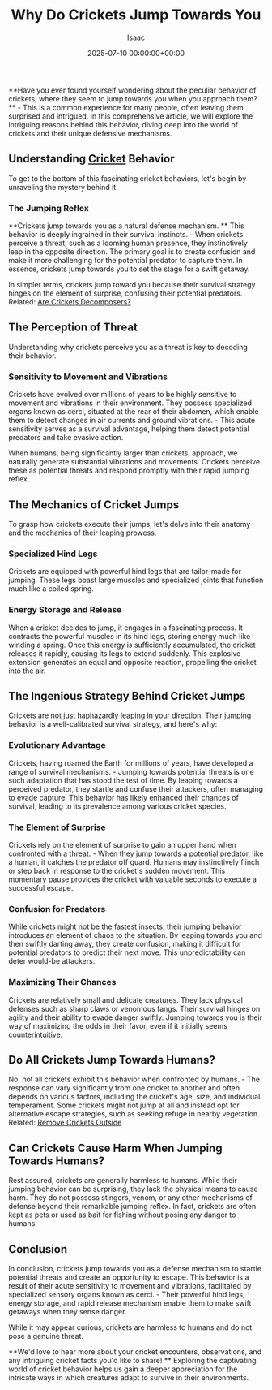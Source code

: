 ﻿---
title: Why Do Crickets Jump Towards You
description: Have you ever found yourself wondering about the peculiar behavior of crickets, where they seem to jump towards you when you approach them? - This is a common...
slug: /why-do-crickets-jump-towards-you/
date: 2025-07-10 00:00:00+00:00
lastmod: 2025-07-10 00:00:00+03:00
author: Isaac
categories:
- Crickets
- Guide
tags:
- crickets
- cricket
- jump
layout: post
---

**Have you ever found yourself wondering about the peculiar behavior of crickets, where they seem to jump towards you when you approach them? ** - This is a common experience for many people, often leaving them surprised and intrigued. In this comprehensive article, we will explore the intriguing reasons behind this behavior, diving deep into the world of crickets and their unique defensive mechanisms.

##  Understanding [Cricket](https://pestpolicy.com/are-crickets-good-or-bad/) Behavior

To get to the bottom of this fascinating cricket behaviors, let's begin by unraveling the mystery behind it.

###  The Jumping Reflex

**Crickets jump towards you as a natural defense mechanism. ** This behavior is deeply ingrained in their survival instincts. - When crickets perceive a threat, such as a looming human presence, they instinctively leap in the opposite direction. The primary goal is to create confusion and make it more challenging for the potential predator to capture them. In essence, crickets jump towards you to set the stage for a swift getaway.

In simpler terms, crickets jump toward you because their survival strategy hinges on the element of surprise, confusing their potential predators. Related: [Are Crickets Decomposers? ](https://pestpolicy.com/are-crickets-decomposers/)

##  The Perception of Threat

Understanding why crickets perceive you as a threat is key to decoding their behavior.

###  Sensitivity to Movement and Vibrations

Crickets have evolved over millions of years to be highly sensitive to movement and vibrations in their environment. They possess specialized organs known as cerci, situated at the rear of their abdomen, which enable them to detect changes in air currents and ground vibrations. - This acute sensitivity serves as a survival advantage, helping them detect potential predators and take evasive action.

When humans, being significantly larger than crickets, approach, we naturally generate substantial vibrations and movements. Crickets perceive these as potential threats and respond promptly with their rapid jumping reflex.

##  The Mechanics of Cricket Jumps

To grasp how crickets execute their jumps, let's delve into their anatomy and the mechanics of their leaping prowess.

###  Specialized Hind Legs

Crickets are equipped with powerful hind legs that are tailor-made for jumping. These legs boast large muscles and specialized joints that function much like a coiled spring.

###  Energy Storage and Release

When a cricket decides to jump, it engages in a fascinating process. It contracts the powerful muscles in its hind legs, storing energy much like winding a spring. Once this energy is sufficiently accumulated, the cricket releases it rapidly, causing its legs to extend suddenly. This explosive extension generates an equal and opposite reaction, propelling the cricket into the air.

##  The Ingenious Strategy Behind Cricket Jumps

Crickets are not just haphazardly leaping in your direction. Their jumping behavior is a well-calibrated survival strategy, and here's why:

###  Evolutionary Advantage

Crickets, having roamed the Earth for millions of years, have developed a range of survival mechanisms. - Jumping towards potential threats is one such adaptation that has stood the test of time. By leaping towards a perceived predator, they startle and confuse their attackers, often managing to evade capture. This behavior has likely enhanced their chances of survival, leading to its prevalence among various cricket species.

###  The Element of Surprise

Crickets rely on the element of surprise to gain an upper hand when confronted with a threat. - When they jump towards a potential predator, like a human, it catches the predator off guard. Humans may instinctively flinch or step back in response to the cricket's sudden movement. This momentary pause provides the cricket with valuable seconds to execute a successful escape.

###  Confusion for Predators

While crickets might not be the fastest insects, their jumping behavior introduces an element of chaos to the situation. By leaping towards you and then swiftly darting away, they create confusion, making it difficult for potential predators to predict their next move. This unpredictability can deter would-be attackers.

###  Maximizing Their Chances

Crickets are relatively small and delicate creatures. They lack physical defenses such as sharp claws or venomous fangs. Their survival hinges on agility and their ability to evade danger swiftly. Jumping towards you is their way of maximizing the odds in their favor, even if it initially seems counterintuitive.

##  Do All Crickets Jump Towards Humans?

No, not all crickets exhibit this behavior when confronted by humans. - The response can vary significantly from one cricket to another and often depends on various factors, including the cricket's age, size, and individual temperament. Some crickets might not jump at all and instead opt for alternative escape strategies, such as seeking refuge in nearby vegetation. Related: [Remove Crickets Outside](https://pestpolicy.com/how-to-get-rid-of-crickets-outside/)

##  Can Crickets Cause Harm When Jumping Towards Humans?

Rest assured, crickets are generally harmless to humans. While their jumping behavior can be surprising, they lack the physical means to cause harm. They do not possess stingers, venom, or any other mechanisms of defense beyond their remarkable jumping reflex. In fact, crickets are often kept as pets or used as bait for fishing without posing any danger to humans.

##  Conclusion

In conclusion, crickets jump towards you as a defense mechanism to startle potential threats and create an opportunity to escape. This behavior is a result of their acute sensitivity to movement and vibrations, facilitated by specialized sensory organs known as cerci. - Their powerful hind legs, energy storage, and rapid release mechanism enable them to make swift getaways when they sense danger.

While it may appear curious, crickets are harmless to humans and do not pose a genuine threat.

**We'd love to hear more about your cricket encounters, observations, and any intriguing cricket facts you'd like to share! ** Exploring the captivating world of cricket behavior helps us gain a deeper appreciation for the intricate ways in which creatures adapt to survive in their environments.

